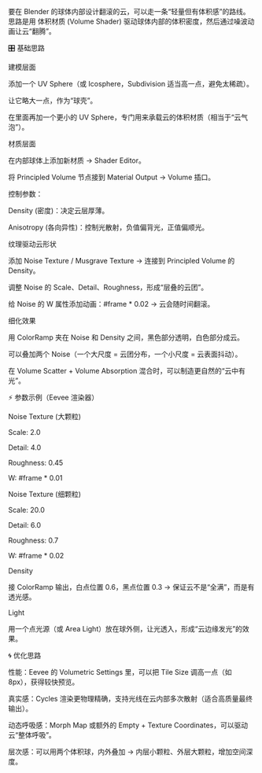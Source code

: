 要在 Blender 的球体内部设计翻滚的云，可以走一条“轻量但有体积感”的路线。思路是用 体积材质 (Volume Shader) 驱动球体内部的体积密度，然后通过噪波动画让云“翻腾”。

🎛️ 基础思路

建模层面

添加一个 UV Sphere（或 Icosphere，Subdivision 适当高一点，避免太稀疏）。

让它略大一点，作为“球壳”。

在里面再加一个更小的 UV Sphere，专门用来承载云的体积材质（相当于“云气泡”）。

材质层面

在内部球体上添加新材质 → Shader Editor。

将 Principled Volume 节点接到 Material Output → Volume 插口。

控制参数：

Density (密度)：决定云层厚薄。

Anisotropy (各向异性)：控制光散射，负值偏背光，正值偏顺光。

纹理驱动云形状

添加 Noise Texture / Musgrave Texture → 连接到 Principled Volume 的 Density。

调整 Noise 的 Scale、Detail、Roughness，形成“层叠的云团”。

给 Noise 的 W 属性添加动画：#frame * 0.02 → 云会随时间翻滚。

细化效果

用 ColorRamp 夹在 Noise 和 Density 之间，黑色部分透明，白色部分成云。

可以叠加两个 Noise（一个大尺度 = 云团分布，一个小尺度 = 云表面抖动）。

在 Volume Scatter + Volume Absorption 混合时，可以制造更自然的“云中有光”。

⚡ 参数示例（Eevee 渲染器）

Noise Texture (大颗粒)

Scale: 2.0

Detail: 4.0

Roughness: 0.45

W: #frame * 0.01

Noise Texture (细颗粒)

Scale: 20.0

Detail: 6.0

Roughness: 0.7

W: #frame * 0.02

Density

接 ColorRamp 输出，白点位置 0.6，黑点位置 0.3 → 保证云不是“全满”，而是有透光感。

Light

用一个点光源（或 Area Light）放在球外侧，让光透入，形成“云边缘发光”的效果。

🌀 优化思路

性能：Eevee 的 Volumetric Settings 里，可以把 Tile Size 调高一点（如 8px），获得较快预览。

真实感：Cycles 渲染更物理精确，支持光线在云内部多次散射（适合高质量最终输出）。

动态呼吸感：Morph Map 或额外的 Empty + Texture Coordinates，可以驱动云“整体呼吸”。

层次感：可以用两个体积球，内外叠加 → 内层小颗粒、外层大颗粒，增加空间深度。